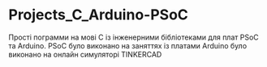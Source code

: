 # Projects_C_Arduino-PSoC

Прості пограмми на мові С із інженерними бібліотеками для плат PSoC та Arduino.
PSoC було виконано на заняттях із платами
Arduino було виконано на онлайн симуляторі TINKERCAD